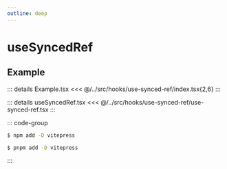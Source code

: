 ```yaml
---
outline: deep
---
```

# useSyncedRef


## Example


<div ref="el" />

<script setup>
import { createElement } from 'react'
import { createRoot } from 'react-dom/client'
import { ref, onMounted } from 'vue'
import Example from '../../src/hooks/use-synced-ref'
import useSyncedRef from '../../src/hooks/use-synced-ref/use-synced-ref'

const el = ref()
onMounted(() => {
   const root = createRoot(el.value)
   root.render(createElement(Example, {}, null))
})
</script>


::: details Example.tsx
<<< @/../src/hooks/use-synced-ref/index.tsx{2,6}
:::

::: details useSyncedRef.tsx
<<< @/../src/hooks/use-synced-ref/use-synced-ref.tsx
:::


::: code-group

```sh [ts]
$ npm add -D vitepress
```

```sh [js]
$ pnpm add -D vitepress
```

:::
